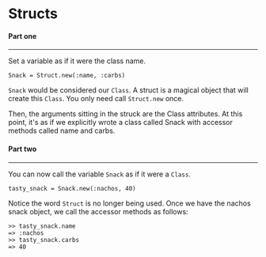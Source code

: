# Structs


#### Part one
<hr>
Set a variable as if it were the class name.

    Snack = Struct.new(:name, :carbs)


<code>Snack</code> would be considered our <code>Class</code>. A struct is a magical object that will create this <code>Class</code>. You only need call <code>Struct.new</code> once.

Then, the arguments sitting in the struck are the Class attributes. At this point, it's as if we explicitly wrote a class called Snack with accessor methods called name and carbs.

#### Part two
<hr>

You can now call the variable <code>Snack</code> as if it were a <code>Class</code>.

    tasty_snack = Snack.new(:nachos, 40)

Notice the word <code>Struct</code> is no longer being used.
Once we have the nachos snack object, we call the accessor methods as follows:

    >> tasty_snack.name
    => :nachos
    >> tasty_snack.carbs
    => 40
